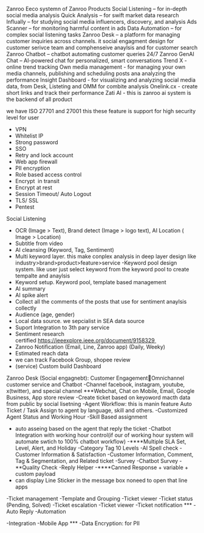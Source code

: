 Zanroo Eeco systemn of Zanroo Products
Social Listening – for in-depth social media analysis
Quick Analysis – for swift market data research
Influally – for studying social media influencers, discovery, and analysis
Ads Scanner – for monitoring harmful content in ads
Data Automation – for complex social listening tasks
Zanroo Desk – a platform for managing customer inquiries across channels. it social engagment design for customer serivce team and comphenseive anaylsis and for customer search
Zanroo Chatbot – chatbot automating customer queries 24/7
Zanroo GenAI Chat – AI-powered chat for personalized, smart conversations
Trend X - online trend tracking
Own media management - for managing your own media channels, publishing and scheduling posts ana analyzing the performance
Insight Dashboard - for visualizing and analyzing social media data, from Desk, Listeting and OMM for combite analysis
Onelink.cx - create short links and track their performance
Zati AI - this is zanroo ai system is the backend of all product 


we have ISO 27701 and 27001 
this these feature is support  for high security level for user
- VPN
- Whitelist IP
- Strong password 
- SSO
- Retry and lock account
- Web app firewall 
- PII encryption
- Role based access control
- Encrypt  in transit 
- Encrypt at rest
- Session Timeout/ Auto Logout
- TLS/ SSL
- Pentest

Social Listening
- OCR (Image > Text), Brand detect (Image > logo text), AI Location ( Image > Location)
- Subtitle from video
- AI cleansing (Keyword, Tag, Sentiment)
- Multi keyword layer. this make conplex analysis in deep layer design like  industry>brand>product>feature>service 
-Keyword pool design system. like user just select keyword from the keyword pool to create tempalte and anaylsis 
- Keyword setup. Keyword pool, template  based management
- AI summary
- AI spike alert 
- Collect all the comments of the posts that use for sentiment anaylsis collectly
- Audience (age, gender)
- Local data source. we sepcialist in SEA data source 
- Suport Integration to 3th pary service
- Sentiment research certified https://ieeexplore.ieee.org/document/9158329 
- Zanroo Notification (Email, Line, Zanroo app) (Daily, Weeky)
- Estimated reach data
- we can track Facebook Group, shopee review
- (service) Custom build Dashboard

Zanroo Desk (Social engagnebt): Customer EngagementOmnichannel customer service and Chatbot
-Channel facebook, instagram, youtube, x(twitter), and special channel ***Webchat, Chat on Mobile, Email, Google Business, App store review
-Create ticket based on keyoword macth data from public by social lisetning 
-Agent Workflow: this is manin feature Auto Ticket / Task Assign to agent by language, skill and others.
-Customized Agent Status and Working Hour
-Skill Based assignment
- auto asseing based on the agent that reply the ticket
-Chatbot Integration with working hour control(if our of working hour system will automate swtich to 100% chatbot workflow)
-****Multiple SLA Set, Level, Alert, and Holiday
-Category Tag 10 Levels
-AI Spell check
-Customer Information & Satisfaction
-Customer Information, Comment, Tag & Segmentation, and Related ticket
-Survey
-Chatbot Survey
-**Quality Check
-Reply Helper
-****Canned Response + variable + custom payload
- can display Line Sticker in the message box noneed to open that line apps

-Ticket management 
-Template and Grouping
-Ticket viewer
-Ticket status (Pending, Solved)
-Ticket escalation
-Ticket viewer
-Ticket notification ***
-Auto Reply
-Automation

-Integration
-Mobile App ***
-Data Encryption: for PII













